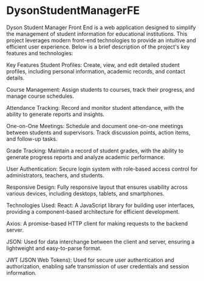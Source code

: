 # DysonStudentManagerFE
Dyson Student Manager Front End is a web application designed to simplify the management of student information for educational institutions. This project leverages modern front-end technologies to provide an intuitive and efficient user experience. Below is a brief description of the project's key features and technologies:

Key Features
Student Profiles: Create, view, and edit detailed student profiles, including personal information, academic records, and contact details.

Course Management: Assign students to courses, track their progress, and manage course schedules.

Attendance Tracking: Record and monitor student attendance, with the ability to generate reports and insights.

One-on-One Meetings: Schedule and document one-on-one meetings between students and supervisors. Track discussion points, action items, and follow-up tasks.

Grade Tracking: Maintain a record of student grades, with the ability to generate progress reports and analyze academic performance.

User Authentication: Secure login system with role-based access control for administrators, teachers, and students.

Responsive Design: Fully responsive layout that ensures usability across various devices, including desktops, tablets, and smartphones.

Technologies Used:
React: A JavaScript library for building user interfaces, providing a component-based architecture for efficient development.

Axios: A promise-based HTTP client for making requests to the backend server.

JSON: Used for data interchange between the client and server, ensuring a lightweight and easy-to-parse format.

JWT (JSON Web Tokens): Used for secure user authentication and authorization, enabling safe transmission of user credentials and session information.
